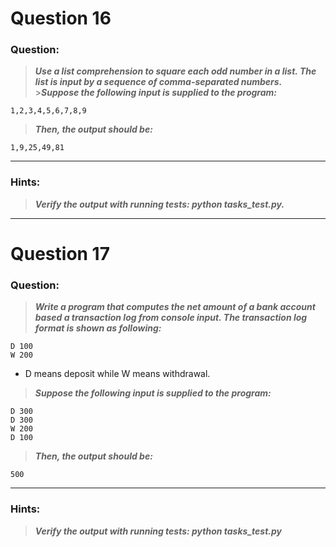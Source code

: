 # Question 16

### **Question:**

> **_Use a list comprehension to square each odd number in a list. The list is input by a sequence of comma-separated numbers._** >**_Suppose the following input is supplied to the program:_**

```
1,2,3,4,5,6,7,8,9
```

> **_Then, the output should be:_**

```
1,9,25,49,81
```

---

### Hints:

> **_Verify the output with running tests: python tasks_test.py._**

---

# Question 17

### **Question:**

> **_Write a program that computes the net amount of a bank account based a transaction log from console input. The transaction log format is shown as following:_**

```
D 100
W 200
```

- D means deposit while W means withdrawal.

> **_Suppose the following input is supplied to the program:_**

```
D 300
D 300
W 200
D 100
```

> **_Then, the output should be:_**

```
500
```

---

### Hints:

> **_Verify the output with running tests: python tasks_test.py_**
